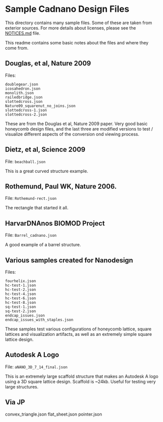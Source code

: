 # Sample Cadnano Design Files

This directory contains many sample files. Some of these are taken from exterior sources. For more details about licenses, please see the [NOTICES.md](../../NOTICES.md) file. 

This readme contains some basic notes about the files and where they come from.

Douglas, et al, Nature 2009
----------

Files: 
```
doublegear.json
icosahedron.json
monolith.json
railedbridge.json
slottedcross.json
Nature09_squarenut_no_joins.json
slottedcross-1.json
slottedcross-2.json

```

These are from the Douglas et al, Nature 2009 paper. Very good basic honeycomb design files, and the last three are modified versions to test / visualize different aspects of the conversion ond viewing process.


Dietz, et al, Science 2009
--------------------------
File: `beachball.json`

This is a great curved structure example.


Rothemund, Paul WK, Nature 2006.
--------------------------------
File: `Rothemund-rect.json`

The rectangle that started it all.


HarvarDNAnos BIOMOD Project
---------------------------
File: `Barrel_cadnano.json`

A good example of a barrel structure.



Various samples created for Nanodesign
--------------------------------------
Files: 
```
fourhelix.json
hc-test-1.json
hc-test-2.json
hc-test-4.json
hc-test-6.json
hc-test-8.json
sq-test-1.json
sq-test-2.json
endcap_issues.json
endcap_issues_with_staples.json
```

These samples test various configurations of honeycomb lattice, square lattices and visualization artifacts, as well as an extremely simple square lattice design.


Autodesk A Logo
---------------
File: `aNANO_3D_7_14_final.json`

This is an extremely large scaffold structure that makes an Autodesk A logo using a 3D square lattice design. Scaffold is ~24kb. Useful for testing very large structures.


Via JP
-------
convex_triangle.json
flat_sheet.json
pointer.json


